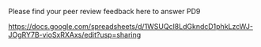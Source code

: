 Please find your peer review feedback here to answer PD9

https://docs.google.com/spreadsheets/d/1WSUQcl8LdGkndcD1phkLzcWJ-JOgRY7B-vioSxRXAxs/edit?usp=sharing
